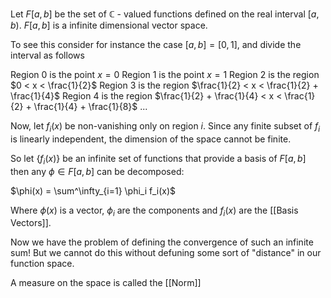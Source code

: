 Let $F[a,b]$ be the set of $\mathbb{C}$ - valued functions defined on the real interval $[a,b)$. $F[a,b]$ is a infinite dimensional vector space. 

To see this consider for instance the case $[a,b] = [0,1]$, and divide the interval as follows

Region 0 is the point $x = 0$
Region 1 is the point $x = 1$
Region 2 is the region $0 < x < \frac{1}{2}$
Region 3 is the region $\frac{1}{2} < x < \frac{1}{2} + \frac{1}{4}$
Region 4 is the region $\frac{1}{2} + \frac{1}{4} < x < \frac{1}{2} + \frac{1}{4} + \frac{1}{8}$
...

Now, let $f_i(x)$ be non-vanishing only on region $i$. Since any finite subset of $f_i$ is linearly independent, the dimension of the space cannot be finite. 

So let $\{f_i(x)\}$ be an infinite set of functions that provide a basis of $F[a,b]$ then any $\phi \in F[a,b]$ can be decomposed: 

$\phi(x) = \sum^\infty_{i=1} \phi_i f_i(x)$

Where $\phi(x)$ is a vector, $\phi_i$ are the components and $f_i(x)$ are the [[Basis Vectors]]. 

Now we have the problem of defining the convergence of such an infinite sum! But we cannot do this without defuning some sort of "distance" in our function space. 

A measure on the space is called the [[Norm]]